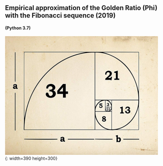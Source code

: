 ## Empirical approximation of the Golden Ratio (Phi) with the Fibonacci sequence (2019)
#### (Python 3.7)

![alt text](Fibonacci-Golden-ratio.jpg){: width=390 height=300}
